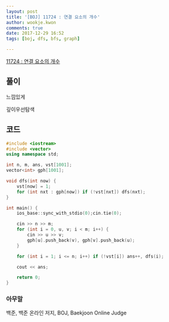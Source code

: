 ```yaml
---
layout: post
title: '[BOJ] 11724 : 연결 요소의 개수'
author: wookje.kwon
comments: true
date: 2017-12-29 16:52
tags: [boj, dfs, bfs, graph]

---
```


[11724 : 연결 요소의 개수](https://www.acmicpc.net/problem/11724)

## 풀이

느낌있게

깊이우선탐색

## 코드

```cpp
#include <iostream>
#include <vector>
using namespace std;

int n, m, ans, vst[1001];
vector<int> gph[1001];

void dfs(int now) {
	vst[now] = 1;
	for (int nxt : gph[now]) if (!vst[nxt]) dfs(nxt);
}

int main() {
	ios_base::sync_with_stdio(0);cin.tie(0);

	cin >> n >> m;
	for (int i = 0, u, v; i < m; i++) {
		cin >> u >> v;
		gph[u].push_back(v), gph[v].push_back(u);
	}

	for (int i = 1; i <= n; i++) if (!vst[i]) ans++, dfs(i);

	cout << ans;

	return 0;
}
```

### 아무말  
백준, 백준 온라인 저지, BOJ, Baekjoon Online Judge
